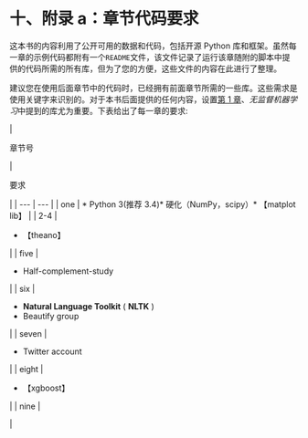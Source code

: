 # 十、附录 a：章节代码要求

这本书的内容利用了公开可用的数据和代码，包括开源 Python 库和框架。虽然每一章的示例代码都附有一个`README`文件，该文件记录了运行该章随附的脚本中提供的代码所需的所有库，但为了您的方便，这些文件的内容在此进行了整理。

建议您在使用后面章节中的代码时，已经拥有前面章节所需的一些库。这些需求是使用关键字来识别的。对于本书后面提供的任何内容，设置[第 1 章](01.html "Chapter 1\. Unsupervised Machine Learning")、*无监督机器学习*中提到的库尤为重要。下表给出了每一章的要求:

<colgroup><col style="text-align: left"> <col style="text-align: left"></colgroup> 
| 

章节号

 | 

要求

 |
| --- | --- |
| one | *   Python 3(推荐 3.4)*   硬化（NumPy，scipy）*   【matplot lib】 |
| 2-4 | 

*   【theano】

 |
| five | 

*   Half-complement-study

 |
| six | 

*   **Natural Language Toolkit** ( **NLTK** )
*   Beautify group

 |
| seven | 

*   Twitter account

 |
| eight | 

*   【xgboost】

 |
| nine | 

 |